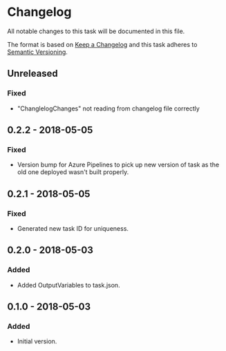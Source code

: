 # Changelog
All notable changes to this task will be documented in this file.

The format is based on [Keep a Changelog](http://keepachangelog.com/en/1.0.0/)
and this task adheres to [Semantic Versioning](http://semver.org/spec/v2.0.0.html).

## Unreleased
### Fixed
- "ChanglelogChanges" not reading from changelog file correctly

## 0.2.2 - 2018-05-05
### Fixed
- Version bump for Azure Pipelines to pick up new version of task as the old one deployed wasn't built properly.

## 0.2.1 - 2018-05-05
### Fixed
- Generated new task ID for uniqueness.

## 0.2.0 - 2018-05-03
### Added
- Added OutputVariables to task.json.

## 0.1.0 - 2018-05-03
### Added
- Initial version.

